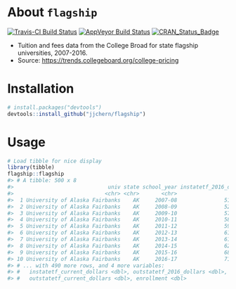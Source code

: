 
<!-- README.md is generated from README.Rmd. Please edit that file -->
About `flagship`
================

[![Travis-CI Build Status](https://travis-ci.org/jjchern/flagship.svg?branch=master)](https://travis-ci.org/jjchern/flagship) [![AppVeyor Build Status](https://ci.appveyor.com/api/projects/status/github/jjchern/flagship?branch=master&svg=true)](https://ci.appveyor.com/project/jjchern/flagship) [![CRAN\_Status\_Badge](http://www.r-pkg.org/badges/version/flagship)](https://cran.r-project.org/package=flagship)

-   Tuition and fees data from the College Broad for state flagship universities, 2007-2016.
-   Source: <https://trends.collegeboard.org/college-pricing>

Installation
============

``` r
# install.packages("devtools")
devtools::install_github("jjchern/flagship")
```

Usage
=====

``` r
# Load tibble for nice display
library(tibble)
flagship::flagship
#> # A tibble: 500 x 8
#>                              univ state school_year instatetf_2016_dollars
#>                             <chr> <chr>       <chr>                  <dbl>
#>  1 University of Alaska Fairbanks    AK     2007-08               5194.211
#>  2 University of Alaska Fairbanks    AK     2008-09               5281.972
#>  3 University of Alaska Fairbanks    AK     2009-10               5735.943
#>  4 University of Alaska Fairbanks    AK     2010-11               5867.958
#>  5 University of Alaska Fairbanks    AK     2011-12               5933.038
#>  6 University of Alaska Fairbanks    AK     2012-13               6195.160
#>  7 University of Alaska Fairbanks    AK     2013-14               6168.745
#>  8 University of Alaska Fairbanks    AK     2014-15               6244.196
#>  9 University of Alaska Fairbanks    AK     2015-16               6860.820
#> 10 University of Alaska Fairbanks    AK     2016-17               7184.000
#> # ... with 490 more rows, and 4 more variables:
#> #   instatetf_current_dollars <dbl>, outstatetf_2016_dollars <dbl>,
#> #   outstatetf_current_dollars <dbl>, enrollment <dbl>
```
